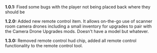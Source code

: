 **1.0.1:** Fixed some bugs with the player not being placed back where they should be

**1.2.0:** Added new remote control item. It allows on-the-go use of scanner room camera drones including a small inventory for upgrades to pair with the Camera Drone Upgrades mods. Doesn't have a model but whatever. 

**1.3.0:** Removed remote control hud chip, added all remote control functionality to the remote control tool.
